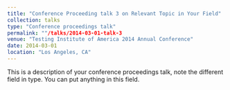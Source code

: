 ```yaml
---
title: "Conference Proceeding talk 3 on Relevant Topic in Your Field"
collection: talks
type: "Conference proceedings talk"
permalink: ""/talks/2014-03-01-talk-3
venue: "Testing Institute of America 2014 Annual Conference"
date: 2014-03-01
location: "Los Angeles, CA"
---
```


This is a description of your conference proceedings talk, note the different field in type. You can put anything in this field.
